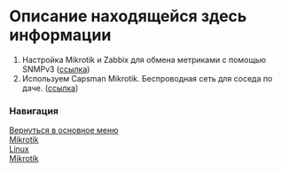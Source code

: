 # Описание находящейся здесь информации

1. Настройка Mikrotik и Zabbix для обмена метриками с помощью SNMPv3 ([ссылка](snmpv3.md))
2. Используем Capsman Mikrotik. Беспроводная сеть для соседа по даче.  ([ссылка](Capsman%20для%20дома.md))

### Навигация
[Вернуться в основное меню](../README.md)
<br> [Mikrotik](../mikrotik/README.md)
<br> [Linux](../linux/README.md)
<br> [Mikrotik](../mikrotik/README.md)
